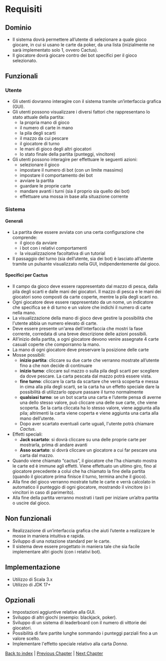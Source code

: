 # Requisiti
## Dominio
- Il sistema dovrà permettere all’utente di selezionare a quale gioco giocare, in cui si usano le carte da poker, da una lista (inizialmente ne sarà implementato solo 1, ovvero Cactus).
- Il giocatore dovrà giocare contro dei bot specifici per il gioco selezionato.

## Funzionali
### Utente
- Gli utenti dovranno interagire con il sistema tramite un’interfaccia grafica (GUI).
- Gli utenti possono visualizzare i diversi fattori che rappresentano lo stato attuale della partita:
  - la propria mano di gioco
  - il numero di carte in mano
  - la pila degli scarti
  - il mazzo da cui pescare
  - il giocatore di turno
  - le mani di gioco degli altri giocatori
  - lo stato finale della partita (punteggi, vincitore)
- Gli utenti possono interagire per effettuare le seguenti azioni:
  - selezionare il gioco
  - impostare il numero di bot (con un limite massimo)
  - impostare il comportamento dei bot
  - avviare la partita
  - guardare le proprie carte
  - mandare avanti i turni (sia il proprio sia quello dei bot)
  - effettuare una mossa in base alla situazione corrente

### Sistema
#### Generali
- La partita deve essere avviata con una certa configurazione che comprende:
  - il gioco da avviare
  - i bot con i relativi comportamenti
  - la visualizzazione facoltativa di un tutorial
- Il passaggio del turno (sia dell’utente, sia dei bot) è lasciato all’utente tramite un pulsante visualizzato nella GUI, indipendentemente dal gioco.

#### Specifici per Cactus
- Il campo da gioco deve essere rappresentato dal mazzo di pesca, dalla pila degli scarti e dalle mani dei giocatori. Il mazzo di pesca e le mani dei giocatori sono composti da carte coperte, mentre la pila degli scarti no.
- Ogni giocatore deve essere rappresentato da un nome, un indicatore che specifica se è di turno e un valore che indichi il numero di carte nella mano.
- La visualizzazione della mano di gioco deve gestire la possibilità che l'utente abbia un numero elevato di carte.
- Deve essere presente un'area dell'interfaccia che mostri la fase corrente, corredata di una breve descrizione delle azioni possibili.
- All’inizio della partita, a ogni giocatore devono venire assegnate 4 carte casuali coperte che comporranno la mano.
- La mano di ogni giocatore deve preservare la posizione delle carte
- Mosse possibili:
  - **inizio partita**: cliccare su due carte che verranno mostrate all’utente fino a che non decide di continuare
  - **inizio turno**: cliccare sul mazzo o sulla pila degli scarti per scegliere da dove pescare. La carta pescata dal mazzo potrà essere vista.
  - **fine turno**: cliccare la carta da scartare che verrà scoperta e messa in cima alla pila degli scarti, se la carta ha un effetto speciale dare la possibilità di utilizzarlo oppure passare il turno normalmente
  - **qualsiasi turno**: se un bot scarta una carta e l’utente pensa di averne una dello stesso valore, può cliccare una delle sue carte, che viene scoperta. Se la carta cliccata ha lo stesso valore, viene aggiunta alla pila; altrimenti la carta viene coperta e viene aggiunta una carta alla mano dell’utente.
  - Dopo aver scartato eventuali carte uguali, l'utente potrà chiamare _Cactus_.
- Effetti speciali:
  - **Jack scartato**: si dovrà cliccare su una delle proprie carte per mostrarla, prima di andare avanti
  - **Asso scartato**: si dovrà cliccare un giocatore a cui far pescare una carta dal mazzo.
- Quando viene chiamato “cactus”, il giocatore che l’ha chiamato mostra le carte ed è immune agli effetti. Viene effettuato un ultimo giro, fino al giocatore precedente a colui che ha chiamato la fine della partita (quando il giocatore prima finisce il turno, termina anche il gioco).
- Alla fine del gioco verranno mostrate tutte le carte e verrà calcolato in automatico il punteggio di ogni giocatore, mostrando il vincitore (o i vincitori in caso di parimerito).
- Alla fine della partita verranno mostrati i tasti per iniziare un’altra partita o uscire dal gioco.

## Non funzionali
- Realizzazione di un’interfaccia grafica che aiuti l’utente a realizzare le mosse in maniera intuitiva e rapida.
- Sviluppo di una notazione standard per le carte.
- Il sistema deve essere progettato in maniera tale che sia facile implementare altri giochi (con i relativi bot).

## Implementazione
- Utilizzo di Scala 3.x
- Utilizzo di JDK 17+

## Opzionali
- Impostazioni aggiuntive relative alla GUI.
- Sviluppo di altri giochi (esempio: blackjack, poker).
- Sviluppo di un sistema di leaderboard con il numero di vittorie dei giocatori.
- Possibilità di fare partite lunghe sommando i punteggi parziali fino a un valore scelto.
- Implementare l'effetto speciale relativo alla carta _Donna_.

[Back to index](../index.md) | 
[Previous Chapter](../2-development-process/index.md) | 
[Next Chapter](../4-architectural-design/index.md)
